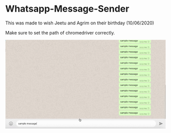 # Whatsapp-Message-Sender
This was made to wish Jeetu and Agrim on their birthday (10/06/2020)

Make sure to set the path of chromedriver correctly.


![](output.gif)
